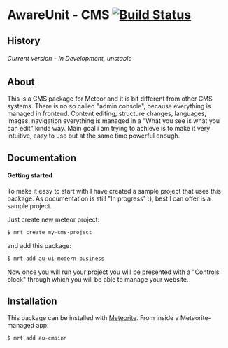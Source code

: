 # AwareUnit - CMS [![Build Status](https://travis-ci.org/SteelzZ/au-cmsinn.svg?branch=master)](https://travis-ci.org/SteelzZ/au-cmsinn)

## History

###### Current version - In Development, unstable

## About

This is a CMS package for Meteor and it is bit different from other CMS systems. There is no so called "admin console", because everything is managed in frontend. Content editing, structure changes, languages, images, navigation everything is managed in a "What you see is what you can edit" kinda way. Main goal i am trying to achieve is to make it very intuitive, easy to use but at the same time powerful enough.

## Documentation

#### Getting started

To make it easy to start with I have created a sample project that uses this package. As documentation is still "In progress" :), best I can offer is a sample project.

Just create new meteor project:
``` sh
$ mrt create my-cms-project
```

and add this package:
``` sh
$ mrt add au-ui-modern-business
```

Now once you will run your project you will be presented with a "Controls block" through which you will be able to manage your website. 

## Installation

This package can be installed with [Meteorite](https://github.com/oortcloud/meteorite/). From inside a Meteorite-managed app:

``` sh
$ mrt add au-cmsinn
```